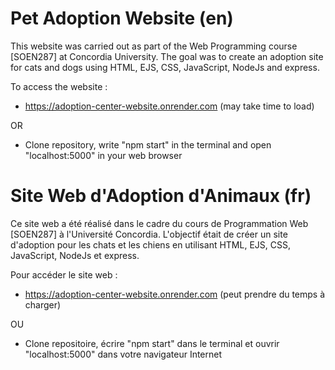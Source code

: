 # Pet Adoption Website (en)

This website was carried out as part of the Web Programming course [SOEN287] at Concordia University. The goal was to create an adoption site for cats and dogs using HTML, EJS, CSS, JavaScript, NodeJs and express.

To access the website : 
  - https://adoption-center-website.onrender.com (may take time to load)

  OR
  - Clone repository, write "npm start" in the terminal and open "localhost:5000" in your web browser


# Site Web d'Adoption d'Animaux (fr)
Ce site web a été réalisé dans le cadre du cours de Programmation Web [SOEN287] à l'Université Concordia. L'objectif était de créer un site d'adoption pour les chats et les chiens en utilisant HTML, EJS, CSS, JavaScript, NodeJs et express.

Pour accéder le site web : 
  - https://adoption-center-website.onrender.com (peut prendre du temps à charger)

  OU
  - Clone repositoire, écrire "npm start" dans le terminal et ouvrir "localhost:5000" dans votre navigateur Internet
